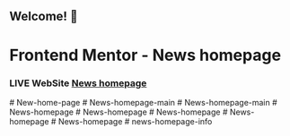 ## Welcome! 👋
# Frontend Mentor - News homepage
### LIVE WebSite [News homepage](https://aminanba.github.io/News-homepage/)
#   N e w - h o m e - p a g e  
 #   N e w s - h o m e p a g e - m a i n  
 #   N e w s - h o m e p a g e - m a i n  
 #   N e w s - h o m e p a g e  
 #   N e w s - h o m e p a g e  
 #   N e w s - h o m e p a g e  
 #   N e w s - h o m e p a g e  
 #   N e w s - h o m e p a g e  
 #   n e w s - h o m e p a g e - i n f o  
 